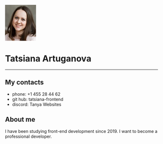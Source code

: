 ![tatsyana-artuganova](img/t-artuganova.jpg)
# Tatsiana Artuganova
---
## My contacts
+ phone: +1 455 28 44 62
+ git hub: tatsiana-frontend
+ discord: Tanya Websites

## About me
I have been studying front-end development since 2019. I want to become a professional developer.